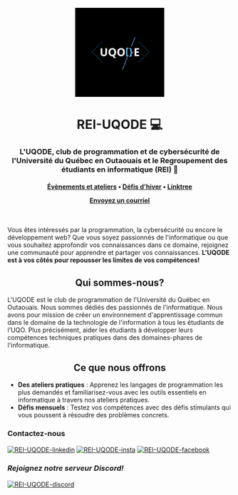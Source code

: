 <p align="center">
  <img src="https://github.com/REI-UQODE/UQODE-Challenges-H2025/blob/main/Uqode.png" alt="UQODE" height="200" width="200"/>
</p>
<p align="center">
  
</p>
<h1 align="center"> REI-UQODE 💻 </h1>

<h3 align="center">L'UQODE, club de programmation et de cybersécurité de l'Université du Québec en Outaouais et le Regroupement des étudiants en informatique (REI) 🧠</h3>
<h4 align="center">
  <b><a href="https://evelya.co/en/universite-du-quebec-en-outaouais/regroupement-des-etudiants-en-informatique">Évènements et ateliers</a></b>
  •
  <b><a href="https://github.com/REI-UQODE/UQODE-Challenges-H2025/tree/main">Défis d'hiver</a></b>
  •
  <b><a href="https://linktr.ee/rei.uqode">Linktree</a></b>
  </br>
  
  <a href="mailto:uqode@uqo.ca">Envoyez un courriel</a>
</h4>

</br>

Vous êtes intéressés par la programmation, la cybersécurité ou encore le développement web? Que vous soyez passionnés de l'informatique ou que vous souhaitez approfondir vos connaissances dans ce domaine, rejoignez une communauté pour apprendre et partager vos connaissances. **L'UQODE est à vos côtés pour repousser les limites de vos compétences!**

<h2 align="center"> Qui sommes-nous? </h2>
L'UQODE est le club de programmation de l'Université du Québec en Outaouais. Nous sommes dédiés des passionnés de l'informatique. Nous avons pour mission de créer un environnement d'apprentissage commun dans le domaine de la technologie de l'information à tous les étudiants de l'UQO. Plus précisément, aider les étudiants à développer leurs compétences techniques pratiques dans des domaines-phares de l'informatique.

<h2 align="center"> Ce que nous offrons </h2>

- **Des ateliers pratiques** : Apprenez les langages de programmation les plus demandés et familiarisez-vous avec les outils essentiels en informatique à travers nos ateliers pratiques. 
- **Défis mensuels** : Testez vos compétences avec des défis stimulants qui vous poussent à résoudre des problèmes concrets.

<h3 align="left">Contactez-nous</h3>
<p align="left">
<a href="https://www.linkedin.com/in/rei-uqode-9a7248310/" target="blank"><img align="center" src="https://raw.githubusercontent.com/rahuldkjain/github-profile-readme-generator/master/src/images/icons/Social/linked-in-alt.svg" alt="REI-UQODE-linkedin" height="30" width="40" /></a> <a href="https://www.instagram.com/rei.uqode/" target="blank"><img align="center" src="https://raw.githubusercontent.com/rahuldkjain/github-profile-readme-generator/master/src/images/icons/Social/instagram.svg" alt="REI-UQODE-insta" height="30" width="40" /></a>
<a href="https://www.facebook.com/clubUQODE/" target="blank"><img align="center" src="https://raw.githubusercontent.com/rahuldkjain/github-profile-readme-generator/master/src/images/icons/Social/facebook.svg" alt="REI-UQODE-facebook" height="30" width="40" /></a>
</p>

*<h3 align="left">Rejoignez notre serveur Discord! </h3>* <a href="https://discord.gg/xeaefyrQ2K" target="blank"><img align="center" src="https://raw.githubusercontent.com/rahuldkjain/github-profile-readme-generator/master/src/images/icons/Social/discord.svg" alt="REI-UQODE-discord" height="30" width="40" /></a>
